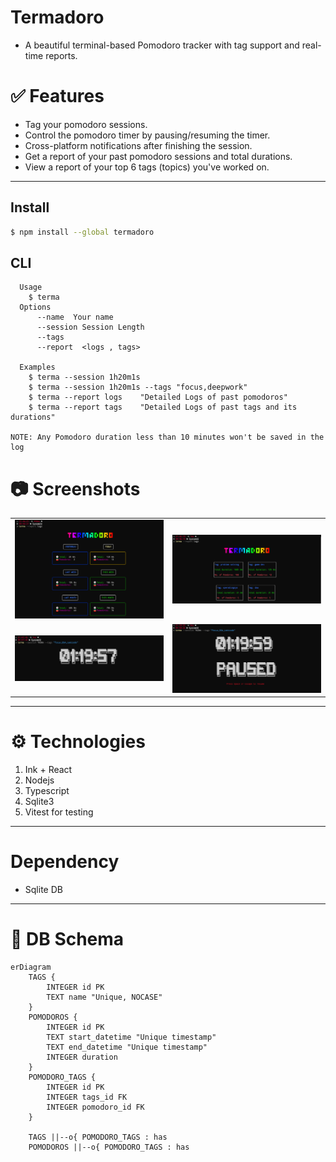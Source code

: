 # Termadoro

- A beautiful terminal-based Pomodoro tracker with tag support and real-time reports.


# ✅ Features

- Tag your pomodoro sessions.
- Control the pomodoro timer by pausing/resuming the timer.
- Cross-platform notifications after finishing the session.
- Get a report of your past pomodoro sessions and total durations.
- View a report of your top 6 tags (topics) you've worked on.
--- 
## Install
```bash
$ npm install --global termadoro
```

##  CLI

  ```
	Usage
	  $ terma
	Options
		--name  Your name
        --session Session Length
		--tags 
		--report  <logs , tags>

	Examples
	  $ terma --session 1h20m1s
	  $ terma --session 1h20m1s --tags "focus,deepwork"
	  $ terma --report logs    "Detailed Logs of past pomodoros"
	  $ terma --report tags    "Detailed Logs of past tags and its durations"
  
  NOTE: Any Pomodoro duration less than 10 minutes won't be saved in the log 
```

# 📷 Screenshots
<table>
  <tr>
    <td><img src="assets/screenshots/logs.png" alt="Pomodoro Logs" width="300"></td>
    <td><img src="assets/screenshots/tag-log.png" alt="Tags Logs" width="300"></td>
  </tr>
  <tr>
    <td><img src="assets/screenshots/timer.png" alt="Timer" width="300"></td>
    <td><img src="assets/screenshots/paused-timer.png" alt="Photo 4" width="300"></td>
  </tr>
</table>

---
# ⚙️ Technologies
1. Ink  + React
2. Nodejs
3. Typescript
3. Sqlite3 
4. Vitest for testing
---

# Dependency
- Sqlite DB

---
# 📝 DB Schema
```mermaid
erDiagram
    TAGS {
        INTEGER id PK
        TEXT name "Unique, NOCASE"
    }
    POMODOROS {
        INTEGER id PK
        TEXT start_datetime "Unique timestamp"
        TEXT end_datetime "Unique timestamp"
        INTEGER duration
    }
    POMODORO_TAGS {
        INTEGER id PK
        INTEGER tags_id FK
        INTEGER pomodoro_id FK
    }

    TAGS ||--o{ POMODORO_TAGS : has
    POMODOROS ||--o{ POMODORO_TAGS : has
```